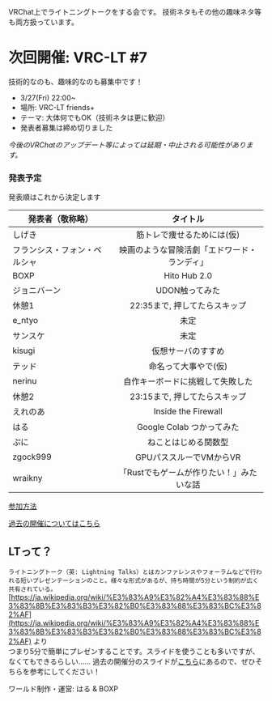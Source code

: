VRChat上でライトニングトークをする会です。
技術ネタもその他の趣味ネタ等も両方扱っています。

# 次回開催: VRC-LT #7
技術的なのも、趣味的なのも募集中です！
* 3/27(Fri) 22:00~
* 場所: VRC-LT friends+
* テーマ: 大体何でもOK（技術ネタは更に歓迎）
* 発表者募集は締め切りました

*今後のVRChatのアップデート等によっては延期・中止される可能性があります。*

### 発表予定

発表順はこれから決定します

| 発表者（敬称略）| タイトル　|
| ------------- |:-------------:|
| しげき | 筋トレで痩せるためには(仮) |
| フランシス・フォン・ペルシャ | 映画のような冒険活劇「エドワード・ランディ」|
| BOXP | Hito Hub 2.0 |
| ジョニバーン | UDON触ってみた |
| 休憩1 | 22:35まで, 押してたらスキップ |
| e_ntyo | 未定 |
| サンスケ | 未定 |
| kisugi | 仮想サーバのすすめ |
| テッド | 命名って大事やで(仮) |
| nerinu | 自作キーボードに挑戦して失敗した |
| 休憩2 | 23:15まで, 押してたらスキップ |
| えれのあ | Inside the Firewall |
| はる | Google Colab つかってみた |
| ぷに | ねことはじめる関数型 |
| zgock999 | GPUパススルーでVMからVR |
| wraikny |「Rustでもゲームが作りたい！」みたいな話 |

[参加方法](about.md)

[過去の開催についてはこちら](past-events.md)  


## LTって？
```ライトニングトーク（英: Lightning Talks）とはカンファレンスやフォーラムなどで行われる短いプレゼンテーションのこと。様々な形式があるが、持ち時間が5分という制約が広く共有されている。```  
[https://ja.wikipedia.org/wiki/%E3%83%A9%E3%82%A4%E3%83%88%E3%83%8B%E3%83%B3%E3%82%B0%E3%83%88%E3%83%BC%E3%82%AF](https://ja.wikipedia.org/wiki/%E3%83%A9%E3%82%A4%E3%83%88%E3%83%8B%E3%83%B3%E3%82%B0%E3%83%88%E3%83%BC%E3%82%AF) より  
つまり5分で簡単にプレゼンすることです。スライドを使うことも多いですが、なくてもできるらしい……
過去の開催分のスライドが[こちら](past-events.md)にあるので、ぜひそちらを参考にしてください！


ワールド制作・運営: はる & BOXP
